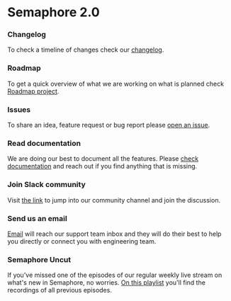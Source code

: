# Semaphore 2.0

### Changelog

To check a timeline of changes check our [changelog](https://docs.semaphoreci.com/article/113-changelog).

### Roadmap

To get a quick overview of what we are working on what is planned check [Roadmap project](https://github.com/semaphoreci/semaphore/projects/1).

### Issues

To share an idea, feature request or bug report please [open an issue](https://github.com/semaphoreci/semaphore/issues).

### Read documentation

We are doing our best to document all the features. Please [check documentation](https://docs.semaphoreci.com) and reach out if you find anything that is missing.

### Join Slack community

Visit [the link](https://semaphorecommunity.slack.com/join/shared_invite/enQtMzk1MzI5NjE4MjI5LWY3Nzk4ZGM2ODRmMDVjYmIwZGFhMWI0ZDYyOWIxMGI1ZjFlODU1OTZiZWM3OGVkZjBmMWRiNWYzNjA4MjM2MTA) to jump into our community channel and join the discussion.

### Send us an email

[Email](mailto:support@semaphoreci.com) will reach our support team inbox and they will do their best to help you directly or connect you with engineering team.

### Semaphore Uncut

If you've missed one of the episodes of our regular weekly live stream on what's new in Semaphore, no worries. [On this playlist](https://www.youtube.com/watch?v=pdiMpi1HRnU&list=PL9pxz3ccLeuggNBKZI2wWlC6xyz1kIws6) you'll find the recordings of all previous episodes.
